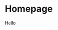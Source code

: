 <!-- # Homepage
For full documentation visit [mkdocs.org](https://www.mkdocs.org).

## Code Annotaton Examples

### Code blocks
Some `code` goes here

### Plain Code blocks

A plain code block:
```
Some code here
def myfunc()
// some comment
```

Some more code with `py` at the start:
```py
import os
def whatever()
```

#### With a title
```py title="bubble_sort.py"
def bubble_sort(items):
    for i in range(len(items)):
        for j in range(len(items) - 1 - i):
            if items[j] > items[j + 1]:
                items[j], items[j + 1] = items[j + 1], items[j]
```

#### With a line numbers
```py linenums="1"
def bubble_sort(items):
    for i in range(len(items)):
        for j in range(len(items) - 1 - i):
            if items[j] > items[j + 1]:
                items[j], items[j + 1] = items[j + 1], items[j]
```

#### With a line numbers
```py hl_lines="2 3"
def bubble_sort(items):
    for i in range(len(items)):
        for j in range(len(items) - 1 - i):
            if items[j] > items[j + 1]:
                items[j], items[j + 1] = items[j + 1], items[j]
```

### Icons and Emojis
:smile:

:fontawesome-regular-face-laugh-wink:

:fontawesome-brands-twitter:{ .twitter }

:octicons-heart-fill-24:{ .heart } -->

# Homepage

Hello